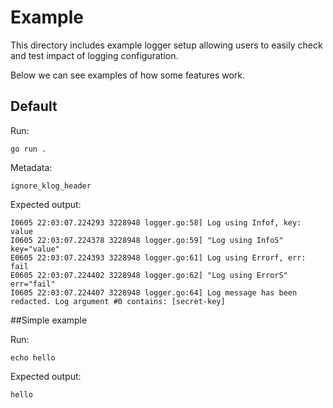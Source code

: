 # Example

This directory includes example logger setup allowing users to easily check and test impact of logging configuration. 

Below we can see examples of how some features work.

## Default

Run:
```console
go run .
```
Metadata:
```console
ignore_klog_header
```

Expected output:
```
I0605 22:03:07.224293 3228948 logger.go:58] Log using Infof, key: value
I0605 22:03:07.224378 3228948 logger.go:59] "Log using InfoS" key="value"
E0605 22:03:07.224393 3228948 logger.go:61] Log using Errorf, err: fail
E0605 22:03:07.224402 3228948 logger.go:62] "Log using ErrorS" err="fail"
I0605 22:03:07.224407 3228948 logger.go:64] Log message has been redacted. Log argument #0 contains: [secret-key]
```
##Simple example

Run:
```console
echo hello
```

Expected output:
```
hello
```
